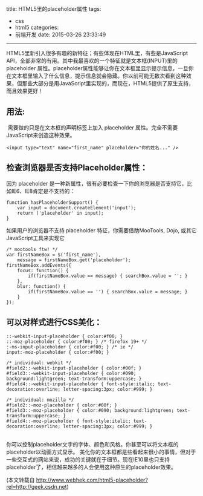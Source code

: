 title: HTML5里的placeholder属性
tags:
  - css
  - html5
categories:
  - 前端开发
date: 2015-03-26 23:33:49
---

HTML5里新引入很多有趣的新特征；有些体现在HTML里，有些是JavaScript API，全部非常的有用。其中我最喜欢的一个特征就是文本框(INPUT)里的 placeholder 属性。placeholder属性能够让你在文本框里显示提示信息，一旦你在文本框里输入了什么信息，提示信息就会隐藏。你以前可能无数次看到这种效果，但那些大部分是用JavaScript里实现的，而现在，HTML5提供了原生支持，而且效果更好！
<!--more-->
## 用法:

 需要做的只是在文本框的声明标签上加入 placeholder 属性。完全不需要JavaScript来创造这种效果。

```
<input type="text" name="first_name" placeholder="你的姓名..." />
```

## 检查浏览器是否支持Placeholder属性：

因为 placeholder 是一种新属性，很有必要检查一下你的浏览器是否支持它，比如IE6、IE8肯定是不支持的：

```
function hasPlaceholderSupport() {
	var input = document.createElement('input');
	return ('placeholder' in input);
}
```
如果用户的浏览器不支持 placeholder 特征，你需要借助MooTools, Dojo, 或其它JavaScript工具来实现它

```
/* mootools ftw! */
var firstNameBox = $('first_name'),
	message = firstNameBox.get('placeholder');
firstNameBox.addEvents({
	focus: function() {
		if(firstNameBox.value == message) { searchBox.value = ''; }
	},
	blur: function() {
		if(firstNameBox.value == '') { searchBox.value = message; }
	}
});

```

## 可以对样式进行CSS美化：
```
::-webkit-input-placeholder { color:#f00; }
::-moz-placeholder { color:#f00; } /* firefox 19+ */
:-ms-input-placeholder { color:#f00; } /* ie */
input:-moz-placeholder { color:#f00; }

/* individual: webkit */
#field2::-webkit-input-placeholder { color:#00f; }
#field3::-webkit-input-placeholder { color:#090; background:lightgreen; text-transform:uppercase; }
#field4::-webkit-input-placeholder { font-style:italic; text-decoration:overline; letter-spacing:3px; color:#999; }

/* individual: mozilla */
#field2::-moz-placeholder { color:#00f; }
#field3::-moz-placeholder { color:#090; background:lightgreen; text-transform:uppercase; }
#field4::-moz-placeholder { font-style:italic; text-decoration:overline; letter-spacing:3px; color:#999; }
```

##
你可以控制placeholder文字的字体、颜色和风格。你甚至可以将文本框的placeholder以动画方式显示。 美化你的文本框都是些看起来很小的事情，但对于一些交互式的网站来说，成功的关键就在于细节。现在IE10里也只支持placeholder了，相信越来越多的人会使用这种原生的placeholder效果。

(本文转载自 http://www.webhek.com/html5-placeholder?rel=http://geek.csdn.net)
